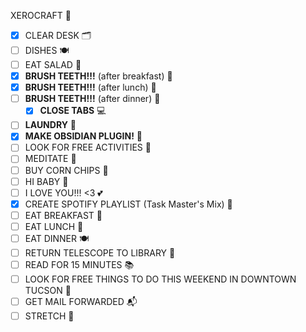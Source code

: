 XEROCRAFT 🔧
- [x] CLEAR DESK 🗂️
- [ ] DISHES 🍽️
- [ ] EAT SALAD 🥗
- [x] **BRUSH TEETH!!!** (after breakfast) 🦷
- [x] **BRUSH TEETH!!!** (after lunch) 🦷
- [ ] **BRUSH TEETH!!!** (after dinner) 🦷
	- [x] **CLOSE TABS** 💻
- [ ] **LAUNDRY** 👕
- [x] **MAKE OBSIDIAN PLUGIN!** 🔌
- [ ] LOOK FOR FREE ACTIVITIES 🎉
- [ ] MEDITATE 🧘
- [ ] BUY CORN CHIPS 🌽
- [ ] HI BABY 👋
- [ ] I LOVE YOU!!! <3 💕
- [x] CREATE SPOTIFY PLAYLIST (Task Master's Mix) 🎵
- [ ] EAT BREAKFAST 🍳
- [ ] EAT LUNCH 🥪
- [ ] EAT DINNER 🍽️
- [ ] RETURN TELESCOPE TO LIBRARY 🔭
- [ ] READ FOR 15 MINUTES 📚
- [ ] LOOK FOR FREE THINGS TO DO THIS WEEKEND IN DOWNTOWN TUCSON 🌵
- [ ] GET MAIL FORWARDED 📬
- [ ] STRETCH 🤸